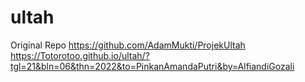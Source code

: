 # ultah
Original Repo https://github.com/AdamMukti/ProjekUltah
https://Totorotoo.github.io/ultah/?tgl=21&bln=06&thn=2022&to=PinkanAmandaPutri&by=AlfiandiGozali

